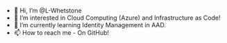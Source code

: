 - 👋 Hi, I’m @L-Whetstone
- 👀 I’m interested in Cloud Computing (Azure) and Infrastructure as Code!
- 🌱 I’m currently learning Identity Management in AAD.
- 📫 How to reach me - On GitHub!

<!---
L-Whetstone/L-Whetstone is a ✨ special ✨ repository because its `README.md` (this file) appears on your GitHub profile.
You can click the Preview link to take a look at your changes.
--->
